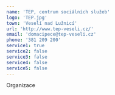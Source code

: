 ```yaml
---
name: 'TEP, centrum sociálních služeb'
logo: 'TEP.jpg'
town: 'Veselí nad Lužnicí'
url: 'http://www.tep-veseli.cz/'
email: 'domacipece@tep-veseli.cz'
phone: '381 209 200'
service1: true
service2: false
service3: false
service4: false
service5: false
---
```


Organizace
